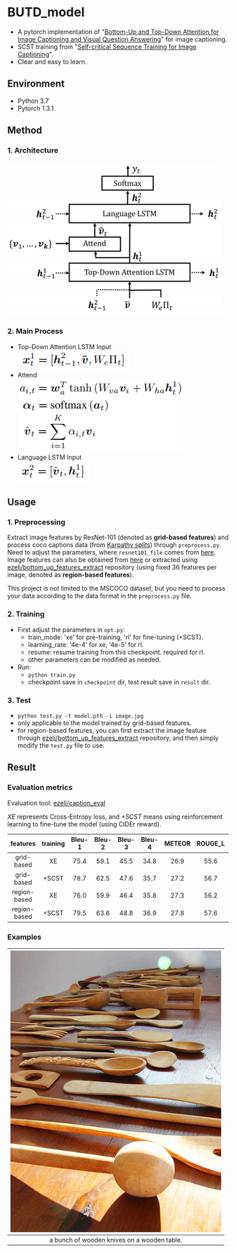 # BUTD_model

 - A pytorch implementation of "[Bottom-Up and Top-Down Attention for Image Captioning and Visual Question Answering](https://openaccess.thecvf.com/content_cvpr_2018/html/Anderson_Bottom-Up_and_Top-Down_CVPR_2018_paper.html)" for image captioning.
 - SCST training from "[Self-critical Sequence Training for Image Captioning](https://openaccess.thecvf.com/content_cvpr_2017/html/Rennie_Self-Critical_Sequence_Training_CVPR_2017_paper.html)".
 - Clear and easy to learn.

## Environment
 - Python 3.7
 - Pytorch 1.3.1

## Method
### 1. Architecture
![Architecture](./method_figs/Architecture.png)

### 2. Main Process
 - Top-Down Attention LSTM Input  
 ![Formula1](./method_figs/Formula1.png)
 - Attend  
 ![Formula2](./method_figs/Formula2.png)
 - Language LSTM Input  
 ![Formula3](./method_figs/Formula3.png)

## Usage
### 1. Preprocessing
Extract image features by ResNet-101 (denoted as **grid-based features**) and process coco captions data (from [Karpathy splits](https://cs.stanford.edu/people/karpathy/deepimagesent/caption_datasets.zip)) through `preprocess.py`. Need to adjust the parameters, where `resnet101_file` comes from [here](https://drive.google.com/drive/folders/0B7fNdx_jAqhtbVYzOURMdDNHSGM). Image features can also be obtained from [here](https://github.com/peteanderson80/bottom-up-attention) or extracted using [ezeli/bottom_up_features_extract](https://github.com/ezeli/bottom_up_features_extract) repository (using fixed 36 features per image, denoted as **region-based features**).

This project is not limited to the MSCOCO dataset, but you need to process your data according to the data format in the `preprocess.py` file.

### 2. Training
 - First adjust the parameters in `opt.py`:
    - train_mode: 'xe' for pre-training, 'rl' for fine-tuning (+SCST).
    - learning_rate: '4e-4' for xe, '4e-5' for rl.
    - resume: resume training from this checkpoint. required for rl.
    - other parameters can be modified as needed.
 - Run:
    - `python train.py`
    - checkpoint save in `checkpoint` dir, test result save in `result` dir.

### 3. Test
 - `python test.py -t model.pth -i image.jpg`
 - only applicable to the model trained by grid-based features.
 - for region-based features, you can first extract the image feature through [ezeli/bottom_up_features_extract](https://github.com/ezeli/bottom_up_features_extract) repository, and then simply modify the `test.py` file to use.

## Result
### Evaluation metrics
Evaluation tool: [ezeli/caption_eval](https://github.com/ezeli/caption_eval)

*XE* represents Cross-Entropy loss, and *+SCST* means using reinforcement learning to fine-tune the model (using CIDEr reward).

|features|training|Bleu-1|Bleu-2|Bleu-3|Bleu-4|METEOR|ROUGE_L|CIDEr|SPICE|
|:---:|:---:|:---:|:---:|:---:|:---:|:---:|:---:|:---:|:---:|
|grid-based|XE|75.4|59.1|45.5|34.8|26.9|55.6|109.3|20.2|
|grid-based|+SCST|78.7|62.5|47.6|35.7|27.2|56.7|119.1|20.7|
|region-based|XE|76.0|59.9|46.4|35.8|27.3|56.2|110.9|20.3|
|region-based|+SCST|79.5|63.6|48.8|36.9|27.8|57.6|123.1|21.4|

### Examples

|![COCO_val2014_000000386164](./method_figs/COCO_val2014_000000386164.jpg)|
|:---:|
|a bunch of wooden knives on a wooden table.|
